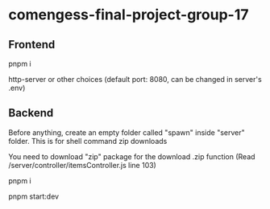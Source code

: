 # comengess-final-project-group-17

## Frontend
pnpm i

http-server or other choices (default port: 8080, can be changed in server's .env)


## Backend
Before anything, create an empty folder called "spawn" inside "server" folder. This is for shell command zip downloads

You need to download "zip" package for the download .zip function (Read /server/controller/itemsController.js line 103)

pnpm i

pnpm start:dev
